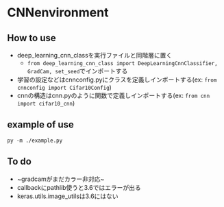 # CNNenvironment
## How to use
- deep_learning_cnn_classを実行ファイルと同階層に置く
  - `from deep_learning_cnn_class import DeepLearningCnnClassifier, GradCam, set_seed`でインポートする
- 学習の設定などはcnnconfig.pyにクラスを定義しインポートする(ex: `from cnnconfig import Cifar10Config`)
- cnnの構造はcnn.pyのように関数で定義しインポートする(ex: `from cnn import cifar10_cnn`)

## example of use
`py -m ./example.py`

## To do
- ~gradcamがまだカラー非対応~
- callbackにpathlib使うと3.6ではエラーが出る
- keras.utils.image_utilsは3.6にはない
